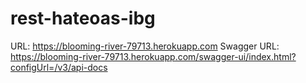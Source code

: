 # rest-hateoas-ibg
URL: https://blooming-river-79713.herokuapp.com
Swagger URL: https://blooming-river-79713.herokuapp.com/swagger-ui/index.html?configUrl=/v3/api-docs
